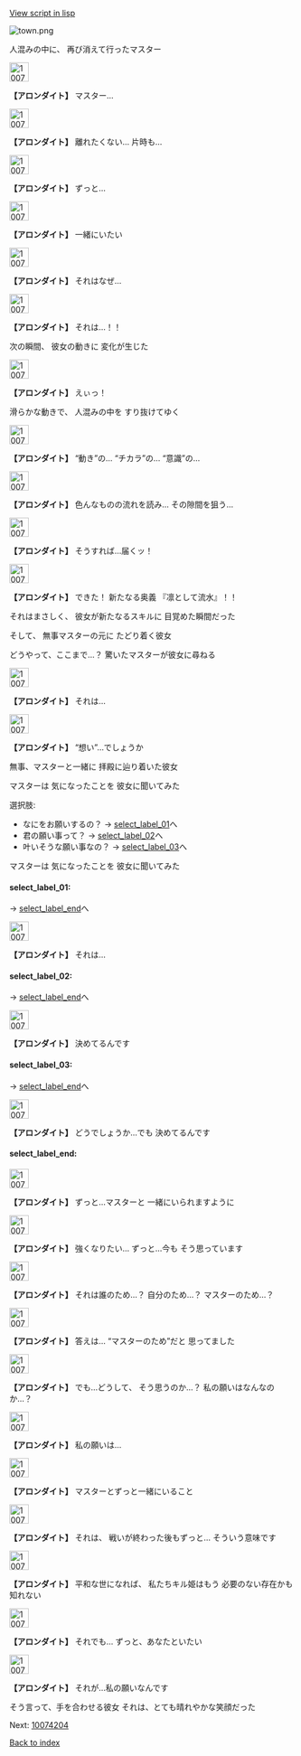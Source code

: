 [View script in lisp](../scripts/10074203.txt)

![town.png](../images/backgrounds/town.png)

人混みの中に、
再び消えて行ったマスター

<img src="../images/units/100741.png" alt="100741.png" height="34"/>

**【アロンダイト】**
マスター…

<img src="../images/units/100741.png" alt="100741.png" height="34"/>

**【アロンダイト】**
離れたくない…
片時も…

<img src="../images/units/100741.png" alt="100741.png" height="34"/>

**【アロンダイト】**
ずっと…

<img src="../images/units/100741.png" alt="100741.png" height="34"/>

**【アロンダイト】**
一緒にいたい

<img src="../images/units/100741.png" alt="100741.png" height="34"/>

**【アロンダイト】**
それはなぜ…

<img src="../images/units/100741.png" alt="100741.png" height="34"/>

**【アロンダイト】**
それは…！！

次の瞬間、
彼女の動きに
変化が生じた

<img src="../images/units/100741.png" alt="100741.png" height="34"/>

**【アロンダイト】**
えぃっ！

滑らかな動きで、
人混みの中を
すり抜けてゆく

<img src="../images/units/100741.png" alt="100741.png" height="34"/>

**【アロンダイト】**
“動き”の…
“チカラ”の…
“意識”の…

<img src="../images/units/100741.png" alt="100741.png" height="34"/>

**【アロンダイト】**
色んなものの流れを読み…
その隙間を狙う…

<img src="../images/units/100741.png" alt="100741.png" height="34"/>

**【アロンダイト】**
そうすれば…届くッ！

<img src="../images/units/100741.png" alt="100741.png" height="34"/>

**【アロンダイト】**
できた！
新たなる奥義
『凛として流水』！！

それはまさしく、
彼女が新たなるスキルに
目覚めた瞬間だった

そして、
無事マスターの元に
たどり着く彼女

どうやって、ここまで…？
驚いたマスターが彼女に尋ねる

<img src="../images/units/100741.png" alt="100741.png" height="34"/>

**【アロンダイト】**
それは…

<img src="../images/units/100741.png" alt="100741.png" height="34"/>

**【アロンダイト】**
“想い”…でしょうか

無事、マスターと一緒に
拝殿に辿り着いた彼女

マスターは
気になったことを
彼女に聞いてみた

選択肢:
- なにをお願いするの？ → [select_label_01](#select_label_01)へ
- 君の願い事って？ → [select_label_02](#select_label_02)へ
- 叶いそうな願い事なの？ → [select_label_03](#select_label_03)へ

マスターは
気になったことを
彼女に聞いてみた

#### select_label_01:
 → [select_label_end](#select_label_end)へ

<img src="../images/units/100741.png" alt="100741.png" height="34"/>

**【アロンダイト】**
それは…

#### select_label_02:
 → [select_label_end](#select_label_end)へ

<img src="../images/units/100741.png" alt="100741.png" height="34"/>

**【アロンダイト】**
決めてるんです

#### select_label_03:
 → [select_label_end](#select_label_end)へ

<img src="../images/units/100741.png" alt="100741.png" height="34"/>

**【アロンダイト】**
どうでしょうか…でも
決めてるんです

#### select_label_end:

<img src="../images/units/100741.png" alt="100741.png" height="34"/>

**【アロンダイト】**
ずっと…マスターと
一緒にいられますように

<img src="../images/units/100741.png" alt="100741.png" height="34"/>

**【アロンダイト】**
強くなりたい…
ずっと…今も
そう思っています

<img src="../images/units/100741.png" alt="100741.png" height="34"/>

**【アロンダイト】**
それは誰のため…？
自分のため…？
マスターのため…？

<img src="../images/units/100741.png" alt="100741.png" height="34"/>

**【アロンダイト】**
答えは…
“マスターのため”だと
思ってました

<img src="../images/units/100741.png" alt="100741.png" height="34"/>

**【アロンダイト】**
でも…どうして、
そう思うのか…？
私の願いはなんなのか…？

<img src="../images/units/100741.png" alt="100741.png" height="34"/>

**【アロンダイト】**
私の願いは…

<img src="../images/units/100741.png" alt="100741.png" height="34"/>

**【アロンダイト】**
マスターとずっと一緒にいること

<img src="../images/units/100741.png" alt="100741.png" height="34"/>

**【アロンダイト】**
それは、
戦いが終わった後もずっと…
そういう意味です

<img src="../images/units/100741.png" alt="100741.png" height="34"/>

**【アロンダイト】**
平和な世になれば、
私たちキル姫はもう
必要のない存在かも知れない

<img src="../images/units/100741.png" alt="100741.png" height="34"/>

**【アロンダイト】**
それでも…
ずっと、あなたといたい

<img src="../images/units/100741.png" alt="100741.png" height="34"/>

**【アロンダイト】**
それが…私の願いなんです

そう言って、手を合わせる彼女
それは、とても晴れやかな笑顔だった


Next: [10074204](10074204.md)

[Back to index](index.md)
